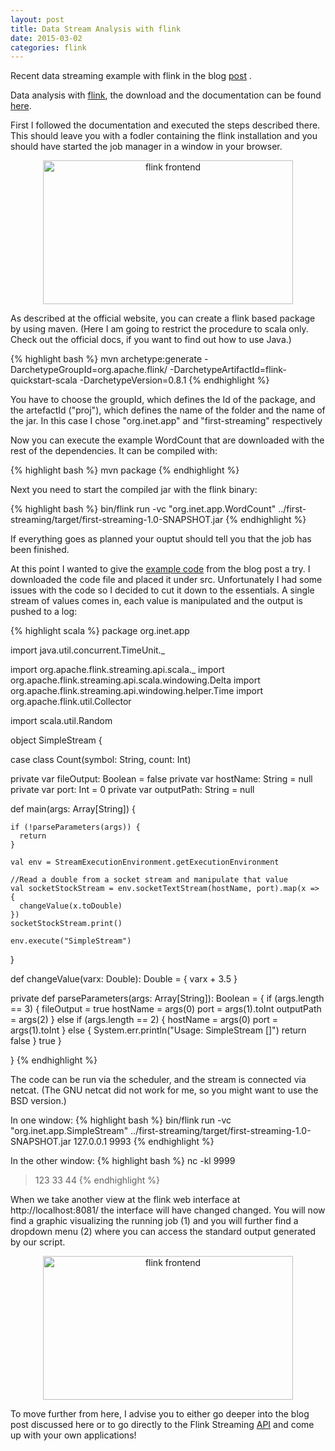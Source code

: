 ```yaml
---
layout: post
title: Data Stream Analysis with flink
date: 2015-03-02
categories: flink
---
```


Recent data streaming example with flink in the blog [post](http://flink.apache.org/news/2015/02/09/streaming-example.html) .

Data analysis with [flink](http://flink.apache.org/), the download and the
documentation can be found [here](http://flink.apache.org/docs/0.8//setup_quickstart.html).

First I followed the documentation and executed the steps described there. This should
leave you with a fodler containing the flink installation and you should have started
the job manager in a window in your browser.

<p><center><img src="{{site.baseurl}}/assets/blog/pictures/flink-frontend.png" style="width:400px;height:230px" alt="flink frontend"></center></p>

As described at the official website, you can create a flink based package by using
maven. (Here I am going to restrict the procedure to scala only. Check out the
official docs, if you want to find out how to use Java.)

{% highlight bash %}
mvn archetype:generate -DarchetypeGroupId=org.apache.flink/ -DarchetypeArtifactId=flink-quickstart-scala -DarchetypeVersion=0.8.1
{% endhighlight %}

You have to choose the groupId, which defines the Id of the package, and the artefactId ("proj"), which defines the name of the folder and the name of the jar. In this case I chose "org.inet.app" and "first-streaming" respectively

Now you can execute the example WordCount that are downloaded with the rest of the
dependencies. It can be compiled with:

{% highlight bash %}
mvn package
{% endhighlight %}

Next you need to start the compiled jar with the flink binary:

{% highlight bash %}
bin/flink run -vc "org.inet.app.WordCount" ../first-streaming/target/first-streaming-1.0-SNAPSHOT.jar
{% endhighlight %}

If everything goes as planned your ouptut should tell you that the job has been
finished.

At this point I wanted to give the [example
code](https://github.com/apache/flink/blob/master/flink-staging/flink-streaming/flink-streaming-examples/src/main/scala/org/apache/flink/streaming/scala/examples/windowing/StockPrices.scala)
from the blog post a try. I downloaded the code file and placed it under src.
Unfortunately I had some issues with the code so I decided to cut it down to the
essentials. A single stream of values comes in, each value is manipulated and the
output is pushed to a log:

{% highlight scala %}
package org.inet.app

import java.util.concurrent.TimeUnit._

import org.apache.flink.streaming.api.scala._
import org.apache.flink.streaming.api.scala.windowing.Delta
import org.apache.flink.streaming.api.windowing.helper.Time
import org.apache.flink.util.Collector

import scala.util.Random

object SimpleStream {

  case class Count(symbol: String, count: Int)

  private var fileOutput: Boolean = false
  private var hostName: String = null
  private var port: Int = 0
  private var outputPath: String = null

  def main(args: Array[String]) {

    if (!parseParameters(args)) {
      return
    }

    val env = StreamExecutionEnvironment.getExecutionEnvironment

    //Read a double from a socket stream and manipulate that value
    val socketStockStream = env.socketTextStream(hostName, port).map(x => {
      changeValue(x.toDouble)
    })
    socketStockStream.print()

    env.execute("SimpleStream")
  }

  def changeValue(varx: Double): Double = {
    varx + 3.5
  }

  private def parseParameters(args: Array[String]): Boolean = {
    if (args.length == 3) {
      fileOutput = true
      hostName = args(0)
      port = args(1).toInt
      outputPath = args(2)
    } else if (args.length == 2) {
      hostName = args(0)
      port = args(1).toInt
    } else {
      System.err.println("Usage: SimpleStream <hostname> <port> [<output path>]")
      return false
    }
    true
  }

}
{% endhighlight %}

The code can be run via the scheduler, and the stream is connected via netcat.
(The GNU netcat did not work for me, so you might want to use the BSD version.) 

In one window:
{% highlight bash %}
bin/flink run -vc "org.inet.app.SimpleStream" ../first-streaming/target/first-streaming-1.0-SNAPSHOT.jar 127.0.0.1 9993
{% endhighlight %}

In the other window:
{% highlight bash %}
nc -kl 9999
> 123
> 33
> 44
{% endhighlight %}

When we take another view at the flink web interface at 
http://localhost:8081/ the interface will have changed changed. You will now find a
graphic visualizing the running job (1) and you will further find a dropdown menu
(2) where you can access the standard output generated by our script.

<p><center><img src="{{site.baseurl}}/assets/blog/pictures/flink-frontend-warrows.png" style="width:400px;height:230px" alt="flink frontend"></center></p>

To move further from here, I advise you to either go deeper into the blog post
discussed here or to go directly to the Flink Streaming [API](http://flink.apache.org/docs/latest/streaming_guide.html) and come up with your own applications!
